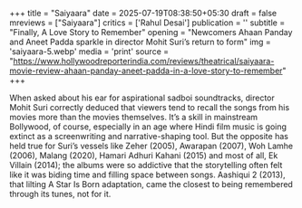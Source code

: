 +++
title = "Saiyaara"
date = 2025-07-19T08:38:50+05:30
draft = false
mreviews = ["Saiyaara"]
critics = ['Rahul Desai']
publication = ''
subtitle = "Finally, A Love Story to Remember"
opening = "Newcomers Ahaan Panday and Aneet Padda sparkle in director Mohit Suri’s return to form"
img = 'saiyaara-5.webp'
media = 'print'
source = "https://www.hollywoodreporterindia.com/reviews/theatrical/saiyaara-movie-review-ahaan-panday-aneet-padda-in-a-love-story-to-remember"
+++

When asked about his ear for aspirational sadboi soundtracks, director Mohit Suri correctly deduced that viewers tend to recall the songs from his movies more than the movies themselves. It’s a skill in mainstream Bollywood, of course, especially in an age where Hindi film music is going extinct as a screenwriting and narrative-shaping tool. But the opposite has held true for Suri’s vessels like Zeher (2005), Awarapan (2007), Woh Lamhe (2006), Malang (2020), Hamari Adhuri Kahani (2015) and most of all, Ek Villain (2014); the albums were so addictive that the storytelling often felt like it was biding time and filling space between songs. Aashiqui 2 (2013), that lilting A Star Is Born adaptation, came the closest to being remembered through its tunes, not for it.
